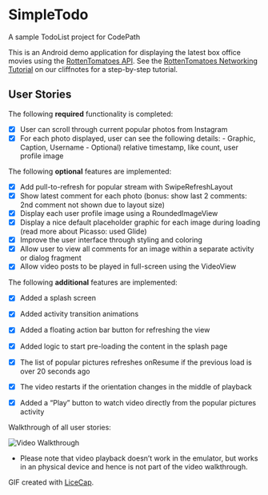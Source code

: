 # SimpleTodo
A sample TodoList project for CodePath

This is an Android demo application for displaying the latest box office movies using the [RottenTomatoes API](http://www.rottentomatoes.com/). See the [RottenTomatoes Networking Tutorial](http://guides.thecodepath.com/android/RottenTomatoes-Networking-Tutorial) on our cliffnotes for a step-by-step tutorial.

## User Stories

The following **required** functionality is completed:

* [x] User can scroll through current popular photos from Instagram
* [x] For each photo displayed, user can see the following details:
      - Graphic, Caption, Username
      - Optional) relative timestamp, like count, user profile image  

The following **optional** features are implemented:

* [x] Add pull-to-refresh for popular stream with SwipeRefreshLayout
* [x] Show latest comment for each photo (bonus: show last 2 comments: 2nd comment not shown due to layout size)
* [x] Display each user profile image using a RoundedImageView
* [x] Display a nice default placeholder graphic for each image during loading (read more about Picasso: used Glide)
* [x] Improve the user interface through styling and coloring
* [x] Allow user to view all comments for an image within a separate activity or dialog fragment
* [x] Allow video posts to be played in full-screen using the VideoView

The following **additional** features are implemented:

* [x] Added a splash screen
* [x] Added activity transition animations
* [x] Added a floating action bar button for refreshing the view
* [x] Added logic to start pre-loading the content in the splash page
* [x] The list of popular pictures refreshes onResume if the previous load is over 20 seconds ago
* [x] The video restarts if the orientation changes in the middle of playback
* [x] Added a “Play” button to watch video directly from the popular pictures activity


Walkthrough of all user stories:

![Video Walkthrough](InstagramTester.gif)
* Please note that video playback doesn’t work in the emulator, but works in an physical device and hence is not part of the video walkthrough.

GIF created with [LiceCap](http://www.cockos.com/licecap/).
